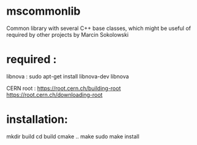 # mscommonlib
Common library with several C++ base classes, which might be useful of required by other projects by Marcin Sokolowski

# required :

libnova : sudo apt-get install libnova-dev libnova

CERN root :
   https://root.cern.ch/building-root
   https://root.cern.ch/downloading-root


# installation:
mkdir build
cd build
cmake ..
make
sudo make install
